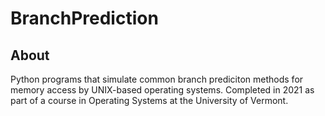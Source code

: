 # BranchPrediction

## About

Python programs that simulate common branch prediciton methods for memory access by UNIX-based operating systems. Completed in 2021 as part of a course in Operating Systems at the University of Vermont.
